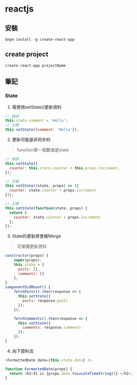 # reactjs

## 安裝
```
$npm install -g create-react-app
```
## create project
```
create-react-app projectName
```

## 筆記
### State
1. 需使用setState()更新資料
```javascript
// 錯誤
this.state.comment = 'Hello';
// 正確
this.setState({comment: 'Hello'});
```
2. 更新可能是非同步的
> function第一個數值是state
```javascript
// 錯誤
this.setState({
  counter: this.state.counter + this.props.increment,
});

// 正確
this.setState((state, props) => ({
  counter: state.counter + props.increment
}));

// 正確
this.setState(function(state, props) {
  return {
    counter: state.counter + props.increment
  };
});
```
3. State的更新將會被Merge
> 可單獨更新資料
```javascript
constructor(props) {
    super(props);
    this.state = {
      posts: [],
      comments: []
    };
}
componentDidMount() {
    fetchPosts().then(response => {
      this.setState({
        posts: response.posts
      });
    });

    fetchComments().then(response => {
      this.setState({
        comments: response.comments
      });
    });
}
```
4. 向下資料流
```javascript
<FormattedDate date={this.state.date} />

function FormattedDate(props) {
  return <h2>It is {props.date.toLocaleTimeString()}.</h2>;
}
```